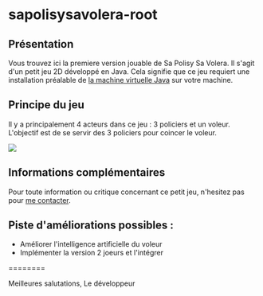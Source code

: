 # sapolisysavolera-root 

## Présentation

Vous trouvez ici la premiere version jouable de Sa Polisy Sa Volera. Il s'agit d'un petit jeu 2D développé en Java.
Cela signifie que ce jeu requiert une installation préalable de [la machine virtuelle Java](http://www.oracle.com/technetwork/java/javase/downloads/index.html) sur votre machine.

## Principe du jeu

Il y a principalement 4 acteurs dans ce jeu : 3 policiers et un voleur.
L'objectif est de se servir des 3 policiers pour coincer le voleur.

![](https://raw.githubusercontent.com/Andriantomanga/sapolisysavolera-root/master/sapolisysavolera.PNG)

## Informations complémentaires

Pour toute information ou critique concernant ce petit jeu, n'hesitez pas pour [me contacter](http://nabil.zz.mu).

## Piste d'améliorations possibles :

- Améliorer l'intelligence artificielle du voleur
- Implémenter la version 2 joeurs et l'intégrer

========

Meilleures salutations,
Le développeur

